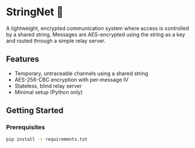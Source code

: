 # StringNet 🔐

A lightweight, encrypted communication system where access is controlled by a shared string. Messages are AES-encrypted using the string as a key and routed through a simple relay server.

## Features
- Temporary, untraceable channels using a shared string
- AES-256-CBC encryption with per-message IV
- Stateless, blind relay server
- Minimal setup (Python only)

## Getting Started

### Prerequisites

```bash
pip install -r requirements.txt
